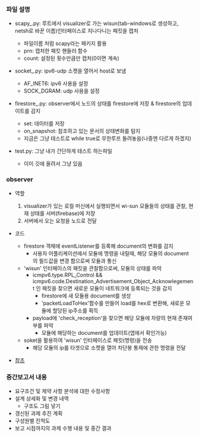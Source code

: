 ### 파일 설명
- scapy_.py: 루트에서 visualizer로 가는 wisun(tab-windows로 생성하고, netsh로 바꾼 이름)인터페이스로 지나다니는 패킷을 캡처
    - 파일이름 처럼 scapy라는 패키지 활용
    - prn: 캡처한 패킷 핸들러 함수
    - count: 설정된 횟수만큼만 캡처(0이면 계속)
- socket_.py: ipv6-udp 소켓을 열어서 host로 보냄
    - AF_INET6: ipv6 사용을 설정
    - SOCK_DGRAM: udp 사용을 설정
- firestore_.py: observer에서 노드의 상태를 firestore에 저장 & firestore의 업데이트를 감지
    - set: 데이터를 저장
    - on_snapshot: 참조하고 있는 문서의 상태변화를 탐지
    - 지금은 그냥 테스트로 while true로 무한루프 돌려놓음(나중엔 다르게 하겠지)

- test.py: 그냥 내가 간단하게 테스트 하는파일
    - 이미 깃에 올려서 그냥 있음

### observer
- 역할
    1. visualizer가 있는 로컬 머신에서 실행되면서 wi-sun 모듈들의 상태를 관찰, 현재 상태를 서버(firebase)에 저장
    2. 서버에서 오는 요청을 노드로 전달
- 코드
    - firestore 객체에 eventListener를 등록해 document의 변화를 감지
        - 사용자 어플리케이션에서 모듈에 명령을 내릴때, 해당 모듈의 document의 필드값을 변경 함으로써 모듈과 통신
    - 'wisun' 인터페이스의 패킷을 관찰함으로써, 모듈의 상태를 파악
        - icmpv6.type.RPL_Control && icmpv6.code.Destination_Advertisement_Object_Acknowlegement 인 패킷을 찾으면 새로운 모듈이 네트워크에 등록되는 것을 감지
            - firestore에 새 모듈용 document를 생성
            - 'packetLoadToHex'함수를 만들어 load를 hex로 변환해, 새로운 모듈에 할당된 ip주소를 획득
        -  payload에 'check_reception'을 찾으면 해당 모듈에 차량의 현재 존재여부를 파악
            - 모듈에 해당하는 document를 업데이트(앱에서 확인가능)
    - soket을 활용하여 'wisun' 인터페이스로 패킷(명령)을 전송
        - 해당 모듈의 ip를 타겟으로 소켓을 열어 차단봉 통제에 관한 명령을 전달

- [참조](https://cloud.google.com/python/docs/reference/firestore/latest/google.cloud.firestore_v1.base_document.DocumentSnapshot)

### 중간보고서 내용
- 요구조건 및 제약 사항 분석에 대한 수정사항
- 설계 상세화 및 변경 내역
    - 구조도 그림 넣기
- 갱신된 과제 추진 계획
- 구성원별 진척도
- 보고 시점까지의 과제 수행 내용 및 중간 결과